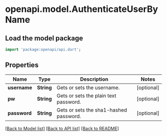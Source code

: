 # openapi.model.AuthenticateUserByName

## Load the model package
```dart
import 'package:openapi/api.dart';
```

## Properties
Name | Type | Description | Notes
------------ | ------------- | ------------- | -------------
**username** | **String** | Gets or sets the username. | [optional] 
**pw** | **String** | Gets or sets the plain text password. | [optional] 
**password** | **String** | Gets or sets the sha1-hashed password. | [optional] 

[[Back to Model list]](../README.md#documentation-for-models) [[Back to API list]](../README.md#documentation-for-api-endpoints) [[Back to README]](../README.md)


